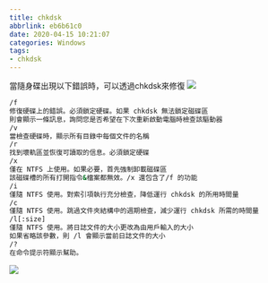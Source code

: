 ```yaml
---
title: chkdsk
abbrlink: eb6b61c0
date: 2020-04-15 10:21:07
categories: Windows
tags:
- chkdsk
---
```

當隨身碟出現以下錯誤時，可以透過chkdsk來修復
![](error.jpg)

```bash
/f
修復硬碟上的錯誤。必須鎖定硬碟。如果 chkdsk 無法鎖定磁碟區
則會顯示一條訊息，詢問您是否希望在下次重新啟動電腦時檢查該驅動器
/v
當檢查硬碟時，顯示所有目錄中每個文件的名稱
/r
找到壞軌區並恢復可讀取的信息。必須鎖定硬碟
/x
僅在 NTFS 上使用。如果必要，首先強制卸載磁碟區
該磁碟槽的所有打開指令&檔案都無效。/x 還包含了/f 的功能
/i
僅隨 NTFS 使用。對索引項執行充分檢查，降低運行 chkdsk 的所用時間量
/c
僅隨 NTFS 使用。跳過文件夾結構中的週期檢查，減少運行 chkdsk 所需的時間量
/l[:size]
僅隨 NTFS 使用。將日誌文件的大小更改為由用戶輸入的大小
如果省略該參數，則 /l 會顯示當前日誌文件的大小
/?
在命令提示符顯示幫助。
```

![](chkdsk.png)